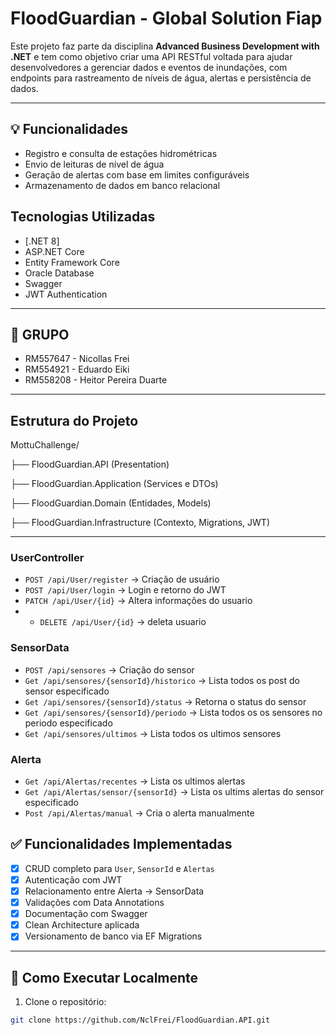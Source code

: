 # FloodGuardian - Global Solution Fiap

Este projeto faz parte da disciplina **Advanced Business Development with .NET** e tem como objetivo criar uma API RESTful voltada para ajudar desenvolvedores a gerenciar dados e eventos de inundações, com endpoints para rastreamento de níveis de água, alertas e persistência de dados.

---
## 💡 Funcionalidades
- Registro e consulta de estações hidrométricas
- Envio de leituras de nível de água
- Geração de alertas com base em limites configuráveis
- Armazenamento de dados em banco relacional

## Tecnologias Utilizadas

- [.NET 8]
- ASP.NET Core 
- Entity Framework Core
- Oracle Database
- Swagger
- JWT Authentication

---


## 👥 GRUPO

- RM557647 - Nicollas Frei
- RM554921 - Eduardo Eiki
- RM558208 - Heitor Pereira Duarte
  
---

## Estrutura do Projeto
MottuChallenge/

  ├── FloodGuardian.API (Presentation)

  ├── FloodGuardian.Application (Services e DTOs)

  ├── FloodGuardian.Domain (Entidades, Models)

  ├── FloodGuardian.Infrastructure (Contexto, Migrations, JWT)


---

### UserController
- `POST /api/User/register` → Criação de usuário
- `POST /api/User/login` → Login e retorno do JWT
- `PATCH /api/User/{id}`  → Altera informações do usuario
- - `DELETE /api/User/{id}`  → deleta usuario

### SensorData
- `POST /api/sensores` → Criação do sensor
- `Get /api/sensores/{sensorId}/historico` → Lista todos os post do sensor especificado
- `Get /api/sensores/{sensorId}/status` → Retorna o status do sensor
- `Get /api/sensores/{sensorId}/periodo` → Lista todos os os sensores no periodo especificado
- `Get /api/sensores/ultimos` → Lista todos os ultimos sensores

###  Alerta
- `Get /api/Alertas/recentes` →  Lista os ultimos alertas
- `Get /api/Alertas/sensor/{sensorId}` →  Lista os ultims alertas do sensor especificado
- `Post /api/Alertas/manual` →  Cria o alerta manualmente

## ✅ Funcionalidades Implementadas

- [x] CRUD completo para `User`, `SensorId` e `Alertas`
- [x] Autenticação com JWT
- [x] Relacionamento entre Alerta → SensorData
- [x] Validações com Data Annotations
- [x] Documentação com Swagger
- [x] Clean Architecture aplicada
- [x] Versionamento de banco via EF Migrations

---

## 🧪 Como Executar Localmente

1. Clone o repositório:
```bash
git clone https://github.com/NclFrei/FloodGuardian.API.git
